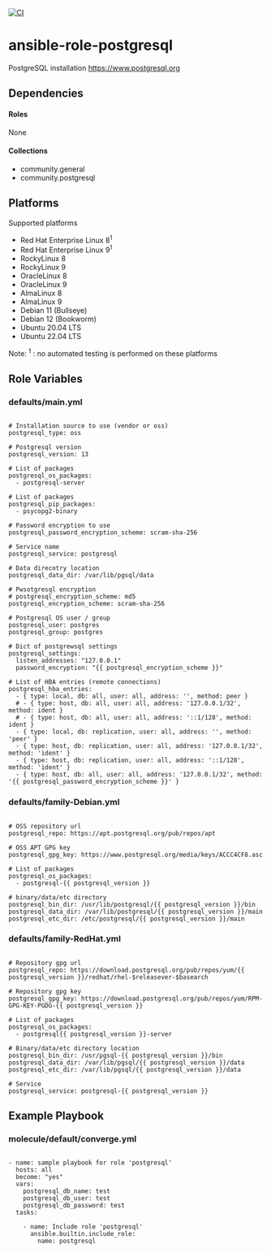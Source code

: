 [![CI](https://github.com/de-it-krachten/ansible-role-postgresql/workflows/CI/badge.svg?event=push)](https://github.com/de-it-krachten/ansible-role-postgresql/actions?query=workflow%3ACI)


# ansible-role-postgresql

PostgreSQL installation
https://www.postgresql.org



## Dependencies

#### Roles
None

#### Collections
- community.general
- community.postgresql

## Platforms

Supported platforms

- Red Hat Enterprise Linux 8<sup>1</sup>
- Red Hat Enterprise Linux 9<sup>1</sup>
- RockyLinux 8
- RockyLinux 9
- OracleLinux 8
- OracleLinux 9
- AlmaLinux 8
- AlmaLinux 9
- Debian 11 (Bullseye)
- Debian 12 (Bookworm)
- Ubuntu 20.04 LTS
- Ubuntu 22.04 LTS

Note:
<sup>1</sup> : no automated testing is performed on these platforms

## Role Variables
### defaults/main.yml
<pre><code>
# Installation source to use (vendor or oss)
postgresql_type: oss

# Postgresql version
postgresql_version: 13

# List of packages
postgresql_os_packages:
  - postgresql-server

# List of packages
postgresql_pip_packages:
  - psycopg2-binary

# Password encryption to use
postgresql_password_encryption_scheme: scram-sha-256

# Service name
postgresql_service: postgresql

# Data direcotry location
postgresql_data_dir: /var/lib/pgsql/data

# Pwsotgresql encryption
# postgresql_encryption_scheme: md5
postgresql_encryption_scheme: scram-sha-256

# Postgresql OS user / group
postgresql_user: postgres
postgresql_group: postgres

# Dict of postgrewsql settings
postgresql_settings:
  listen_addresses: "127.0.0.1"
  password_encryption: "{{ postgresql_encryption_scheme }}"

# List of HBA entries (remote connections)
postgresql_hba_entries:
  - { type: local, db: all, user: all, address: '', method: peer }
  # - { type: host, db: all, user: all, address: '127.0.0.1/32', method: ident }
  # - { type: host, db: all, user: all, address: '::1/128', method: ident }
  - { type: local, db: replication, user: all, address: '', method: 'peer' }
  - { type: host, db: replication, user: all, address: '127.0.0.1/32', method: 'ident' }
  - { type: host, db: replication, user: all, address: '::1/128', method: 'ident' }
  - { type: host, db: all, user: all, address: '127.0.0.1/32', method: '{{ postgresql_password_encryption_scheme }}' }
</pre></code>

### defaults/family-Debian.yml
<pre><code>
# OSS repository url
postgresql_repo: https://apt.postgresql.org/pub/repos/apt

# OSS APT GPG key
postgresql_gpg_key: https://www.postgresql.org/media/keys/ACCC4CF8.asc

# List of packages
postgresql_os_packages:
  - postgresql-{{ postgresql_version }}

# binary/data/etc directory
postgresql_bin_dir: /usr/lib/postgresql/{{ postgresql_version }}/bin
postgresql_data_dir: /var/lib/postgresql/{{ postgresql_version }}/main
postgresql_etc_dir: /etc/postgresql/{{ postgresql_version }}/main
</pre></code>

### defaults/family-RedHat.yml
<pre><code>
# Repository gpg url
postgresql_repo: https://download.postgresql.org/pub/repos/yum/{{ postgresql_version }}/redhat/rhel-$releasever-$basearch

# Repository gpg key
postgresql_gpg_key: https://download.postgresql.org/pub/repos/yum/RPM-GPG-KEY-PGDG-{{ postgresql_version }}

# List of packages
postgresql_os_packages:
  - postgresql{{ postgresql_version }}-server

# Binary/data/etc directory location
postgresql_bin_dir: /usr/pgsql-{{ postgresql_version }}/bin
postgresql_data_dir: /var/lib/pgsql/{{ postgresql_version }}/data
postgresql_etc_dir: /var/lib/pgsql/{{ postgresql_version }}/data

# Service
postgresql_service: postgresql-{{ postgresql_version }}
</pre></code>




## Example Playbook
### molecule/default/converge.yml
<pre><code>
- name: sample playbook for role 'postgresql'
  hosts: all
  become: "yes"
  vars:
    postgresql_db_name: test
    postgresql_db_user: test
    postgresql_db_password: test
  tasks:

    - name: Include role 'postgresql'
      ansible.builtin.include_role:
        name: postgresql
</pre></code>
